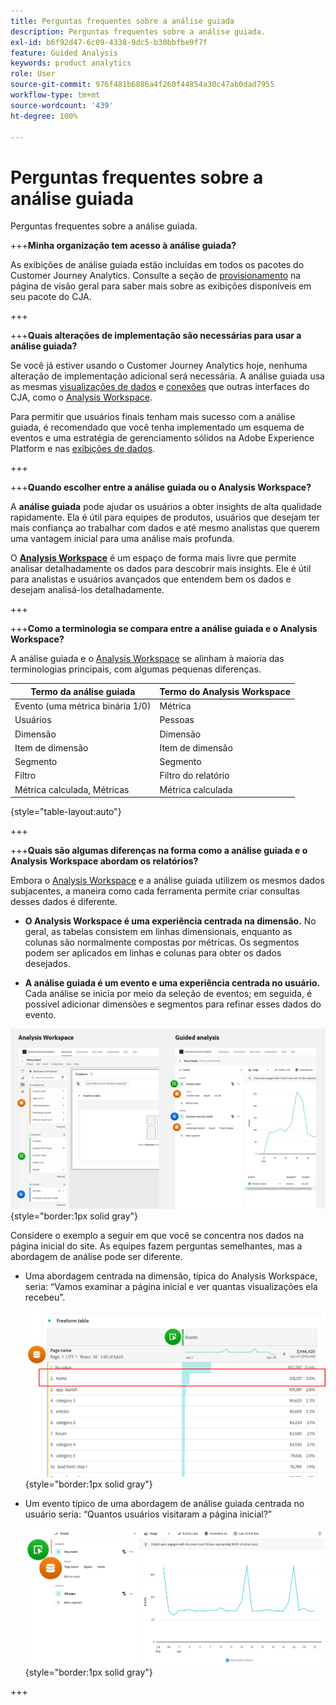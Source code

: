 ```yaml
---
title: Perguntas frequentes sobre a análise guiada
description: Perguntas frequentes sobre a análise guiada.
exl-id: b6f92d47-6c09-4338-9dc5-b30bbfbe9f7f
feature: Guided Analysis
keywords: product analytics
role: User
source-git-commit: 976f481b6886a4f260f44854a30c47ab0dad7955
workflow-type: tm+mt
source-wordcount: '439'
ht-degree: 100%

---
```


# Perguntas frequentes sobre a análise guiada

Perguntas frequentes sobre a análise guiada.

+++**Minha organização tem acesso à análise guiada?**

As exibições de análise guiada estão incluídas em todos os pacotes do Customer Journey Analytics. Consulte a seção de [provisionamento](overview.md#provisioning) na página de visão geral para saber mais sobre as exibições disponíveis em seu pacote do CJA.

+++

+++**Quais alterações de implementação são necessárias para usar a análise guiada?**

Se você já estiver usando o Customer Journey Analytics hoje, nenhuma alteração de implementação adicional será necessária. A análise guiada usa as mesmas [visualizações de dados](../data-views/data-views.md) e [conexões](../connections/overview.md) que outras interfaces do CJA, como o [Analysis Workspace](../analysis-workspace/home.md).

Para permitir que usuários finais tenham mais sucesso com a análise guiada, é recomendado que você tenha implementado um esquema de eventos e uma estratégia de gerenciamento sólidos na Adobe Experience Platform e nas [exibições de dados](../data-views/data-views.md).

+++

+++**Quando escolher entre a análise guiada ou o Analysis Workspace?**

A **análise guiada** pode ajudar os usuários a obter insights de alta qualidade rapidamente. Ela é útil para equipes de produtos, usuários que desejam ter mais confiança ao trabalhar com dados e até mesmo analistas que querem uma vantagem inicial para uma análise mais profunda.

O **[Analysis Workspace](../analysis-workspace/home.md)** é um espaço de forma mais livre que permite analisar detalhadamente os dados para descobrir mais insights. Ele é útil para analistas e usuários avançados que entendem bem os dados e desejam analisá-los detalhadamente.

+++

+++**Como a terminologia se compara entre a análise guiada e o Analysis Workspace?**

A análise guiada e o [Analysis Workspace](../analysis-workspace/home.md) se alinham à maioria das terminologias principais, com algumas pequenas diferenças.

| Termo da análise guiada | Termo do Analysis Workspace |
| --- | --- |
| Evento (uma métrica binária 1/0) | Métrica |
| Usuários | Pessoas |
| Dimensão | Dimensão |
| Item de dimensão | Item de dimensão |
| Segmento | Segmento |
| Filtro | Filtro do relatório |
| Métrica calculada, Métricas | Métrica calculada |

{style="table-layout:auto"}

+++

+++**Quais são algumas diferenças na forma como a análise guiada e o Analysis Workspace abordam os relatórios?**

Embora o [Analysis Workspace](../analysis-workspace/home.md) e a análise guiada utilizem os mesmos dados subjacentes, a maneira como cada ferramenta permite criar consultas desses dados é diferente.

* **O Analysis Workspace é uma experiência centrada na dimensão.** No geral, as tabelas consistem em linhas dimensionais, enquanto as colunas são normalmente compostas por métricas. Os segmentos podem ser aplicados em linhas e colunas para obter os dados desejados.

* **A análise guiada é um evento e uma experiência centrada no usuário.** Cada análise se inicia por meio da seleção de eventos; em seguida, é possível adicionar dimensões e segmentos para refinar esses dados do evento.

![Visualizações do Analysis Workspace e da análise guiada](assets/structure.png){style="border:1px solid gray"}

Considere o exemplo a seguir em que você se concentra nos dados na página inicial do site. As equipes fazem perguntas semelhantes, mas a abordagem de análise pode ser diferente.

* Uma abordagem centrada na dimensão, típica do Analysis Workspace, seria: “Vamos examinar a página inicial e ver quantas visualizações ela recebeu”.

  ![Centrado na dimensão](assets/dimension-centered.png){style="border:1px solid gray"}

* Um evento típico de uma abordagem de análise guiada centrada no usuário seria: “Quantos usuários visitaram a página inicial?”

  ![Centrado no evento](assets/event-centered.png){style="border:1px solid gray"}

+++
